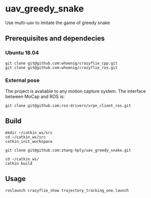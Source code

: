 
# uav_greedy_snake

Use multi-uav to imitate the game of greedy snake

## Prerequisites and dependecies

### Ubuntu 18.04

```
git clone git@github.com:whoenig/crazyflie_cpp.git
git clone git@github.com:whoenig/crazyflie_ros.git
```
### External pose
The project is avaliable to any motion capture system. The interface between MoCap and ROS is:
```
git clone git@github.com:ros-drivers/vrpn_client_ros.git
```

## Build

```
mkdir ~/catkin_ws/src
cd ~/catkin_ws/src
catkin_init_workspace

git clone git@github.com:zhang-hply/uav_greedy_snake.git

cd ~/catkin_ws/
catkin build
```
## Usage

```
roslaunch crazyflie_show trajectory_tracking_one.launch
```